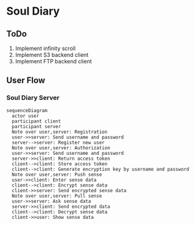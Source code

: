 # Soul Diary

## ToDo

1. Implement infinity scroll
2. Implement S3 backend client
3. Implement FTP backend client

## User Flow

### Soul Diary Server

```mermaid
sequenceDiagram
  actor user
  participant client
  participant server
  Note over user,server: Registration
  user->>server: Send username and password
  server-->server: Register new user
  Note over user,server: Authorization
  user->>server: Send username and password
  server->>client: Return access token
  client-->client: Store access token
  client-->client: Generate encryption key by username and password
  Note over user,server: Push sense
  user->>client: Enter sense data
  client-->client: Encrypt sense data
  client->>server: Send encrypted sense data
  Note over user,server: Pull sense
  user->>server: Ask sense data
  server->>client: Send encrypted data
  client-->client: Decrypt sense data
  client->>user: Show sense data
```
